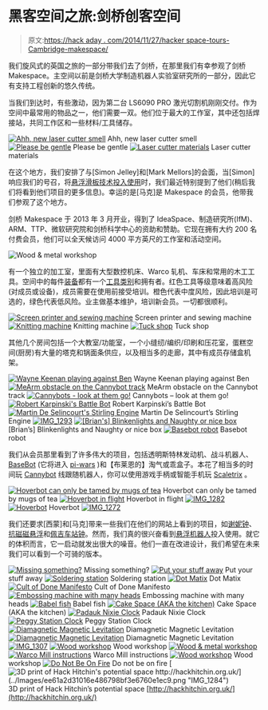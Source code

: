 # 黑客空间之旅:剑桥创客空间

> 原文:[https://hack aday . com/2014/11/27/hacker space-tours-Cambridge-makespace/](https://hackaday.com/2014/11/27/hackerspace-tours-cambridge-makespace/)

我们旋风式的英国之旅的一部分带我们去了剑桥，在那里我们有幸参观了剑桥 Makespace。主空间以前是剑桥大学制造机器人实验室研究所的一部分，因此它有支持工程创新的悠久传统。

当我们到达时，有些激动，因为第二台 LS6090 PRO 激光切割机刚刚交付。作为空间中最常用的物品之一，他们需要一双。他们位于最大的工作室，其中还包括焊接站，共同工作区和一些材料/工具储存。

 [![Ahh, new laser cutter smell](../Images/db516a1bf7db4180876240a46bbed86c.png "_MG_7308")](https://hackaday.com/2014/11/27/hackerspace-tours-cambridge-makespace/_mg_7308/) Ahh, new laser cutter smell [![Please be gentle](../Images/3cc0b08942fd24acdddc3ed655b270b5.png "IMG_1336")](https://hackaday.com/2014/11/27/hackerspace-tours-cambridge-makespace/img_1336/) Please be gentle [![Laser cutter materials](../Images/f59c85f4021255afb999dcd61c0ac595.png "IMG_1335")](https://hackaday.com/2014/11/27/hackerspace-tours-cambridge-makespace/img_1335/) Laser cutter materials

在这个地方，我们安排了与[Simon Jelley]和[Mark Mellors]的会面，当[Simon]响应我们的号召，将[悬浮滑板技术投入使用](http://hackaday.com/2014/10/24/building-a-magnetic-levitating-quadcopter/ "Building A Magnetic Levitating Quadcopter")时，我们最近特别提到了他们(稍后我们将看到他们项目的更多信息)。幸运的是[马克]是 Makespace 的会员，他带我们参观了这个地方。

剑桥 Makespace 于 2013 年 3 月开业，得到了 IdeaSpace、制造研究所(IfM)、ARM、TTP、微软研究院和剑桥科学中心的资助和赞助。它现在拥有大约 200 名付费会员，他们可以全天候访问 4000 平方英尺的工作室和活动空间。

![Wood & metal workshop](../Images/0e441accb68ea051623b37e8a68b332f.png)

有一个独立的加工室，里面有大型数控机床、Warco 轧机、车床和常用的木工工具。空间中的每件[装备](http://wiki.makespace.org/Equipment)都有一个[工具类别](http://wiki.makespace.org/Equipment/ToolClasses "Tool Class")和拥有者。红色工具等级意味着高风险(对成员或设备)，成员需要在使用前接受培训。橙色代表中度风险，因此培训是可选的，绿色代表低风险。业主做基本维护，培训新会员。一切都很顺利。

 [![Screen printer and sewing machine](../Images/465c8aee0f21fe5c83ecfe14c989d4b9.png "IMG_1250")](https://hackaday.com/2014/11/27/hackerspace-tours-cambridge-makespace/img_1250/) Screen printer and sewing machine [![Knitting machine](../Images/321d999d676305878057de1160339983.png "IMG_1247")](https://hackaday.com/2014/11/27/hackerspace-tours-cambridge-makespace/img_1247-2/) Knitting machine [![Tuck shop](../Images/eaf5a3d81333b21a6ccbcd6a1724baaf.png "IMG_1259")](https://hackaday.com/2014/11/27/hackerspace-tours-cambridge-makespace/img_1259/) Tuck shop

其他几个房间包括一个大教室/功能室，一个小缝纫/编织/印刷和压花室，蛋糕空间(厨房)有大量的塔克和锅面条供应，以及相当多的走廊，其中有成员存储盒机架。

 [![Wayne Keenan playing against Ben](../Images/fa7dfdcf0bb3dfbcef7839f4e5bb88d2.png "_MG_7303")](https://hackaday.com/2014/11/27/hackerspace-tours-cambridge-makespace/_mg_7303/) Wayne Keenan playing against Ben [![MeArm obstacle on the Cannybot track](../Images/cd67dc5d16fc7deace14bdeaddb7ef8c.png "MVI_1242")](https://hackaday.com/2014/11/27/hackerspace-tours-cambridge-makespace/mvi_1242/) MeArm obstacle on the Cannybot track [![Cannybots - look at them go!](../Images/665217b5b7e381f30a364dd3a89d9626.png "IMG_1239")](https://hackaday.com/2014/11/27/hackerspace-tours-cambridge-makespace/img_1239/) Cannybots – look at them go! [![Robert Karpinski's Battle Bot](../Images/3f00139716522c8b39e0fa8c7d4d25e7.png "IMG_1327")](https://hackaday.com/2014/11/27/hackerspace-tours-cambridge-makespace/img_1327/) Robert Karpinski’s Battle Bot [![Martin De Selincourt's Stirling Engine](../Images/c0aedeb5c8f7f2608090087609bf25ca.png "IMG_1321")](https://hackaday.com/2014/11/27/hackerspace-tours-cambridge-makespace/img_1321/) Martin De Selincourt’s Stirling Engine [![IMG_1293](../Images/d0a1e7fba33a98793878de898065583b.png "IMG_1293")](https://hackaday.com/2014/11/27/hackerspace-tours-cambridge-makespace/img_1293/)  [![[Brian's] Blinkenlights and Naughty or nice box](../Images/550a5346116bfc8993b50e458bab8dec.png "IMG_1289")](https://hackaday.com/2014/11/27/hackerspace-tours-cambridge-makespace/img_1289-2/) [Brian’s] Blinkenlights and Naughty or nice box [![Basebot robot](../Images/7cab80532427c864cc70abd93d0f4b74.png "IMG_1287")](https://hackaday.com/2014/11/27/hackerspace-tours-cambridge-makespace/img_1287/) Basebot robot

我们从会员那里看到了许多伟大的项目，包括透明斯特林发动机、战斗机器人、 [BaseBot](http://basebot.org) (它将进入 [pi-wars](http://piwars.org/) )和【布莱恩的】淘气或乖盒子。本花了相当多的时间玩 [Cannybot](http://www.cannybots.com/) 线跟随机器人，你可以使用游戏手柄或智能手机玩 [Scaletrix](http://www.scalextric.com/) 。

 [![Hoverbot can only be tamed by mugs of tea](../Images/66f89a9a0ee330715b2474d702f8d66d.png "IMG_1280")](https://hackaday.com/2014/11/27/hackerspace-tours-cambridge-makespace/img_1280/) Hoverbot can only be tamed by mugs of tea [![Hoverbot in flight](../Images/f0479a3526576991a1e890ef6e96aa58.png "IMG_1279")](https://hackaday.com/2014/11/27/hackerspace-tours-cambridge-makespace/img_1279/) Hoverbot in flight [![IMG_1282](../Images/72a7313db0473eabdbc70200129af3df.png "IMG_1282")](https://hackaday.com/2014/11/27/hackerspace-tours-cambridge-makespace/img_1282/)  [![Hoverbot](../Images/d298d24b8cda3143ebd1026388784d25.png "IMG_1278")](https://hackaday.com/2014/11/27/hackerspace-tours-cambridge-makespace/img_1278/) Hoverbot [![IMG_1272](../Images/0cffe0f116121ed870fe7d758282eac6.png "IMG_1272")](https://hackaday.com/2014/11/27/hackerspace-tours-cambridge-makespace/img_1272/) 

我们还要求[西蒙]和[马克]带来一些我们在他们的网站上看到的项目，如[谢妮钟](http://jellyandmarshmallows.co.uk/blog/projects/nixie-clock/)、[抗磁磁悬浮](http://jellyandmarshmallows.co.uk/blog/projects/diamagnetic-magnetic-levitation/)和[佩吉车站钟](http://jellyandmarshmallows.co.uk/blog/projects/peggy-station-clock/)。然而，我们真的很兴奋看到[悬浮机器人](http://hackaday.io/project/3222-hoverbot)投入使用。就它的体积而言，它一启动就发出很大的噪音。他们一直在改进设计，我们希望在未来我们可以看到一个可骑的版本。

 [![Missing something?](../Images/fb05cf29f4de971f562542f056cb9e2e.png "Lost & Found")](https://hackaday.com/2014/11/27/hackerspace-tours-cambridge-makespace/img_1236-2/) Missing something? [![Put your stuff away](../Images/1de009c2253c922ee9995340499f6a26.png "Put your stuff away")](https://hackaday.com/2014/11/27/hackerspace-tours-cambridge-makespace/img_1235-2/) Put your stuff away [![Soldering station](../Images/6c462260fca108df5059d82c1e98dd7e.png "IMG_1328")](https://hackaday.com/2014/11/27/hackerspace-tours-cambridge-makespace/img_1328/) Soldering station [![Dot Matix](../Images/fb0f109310dadbd036abd39a8ce13fc1.png "IMG_1332")](https://hackaday.com/2014/11/27/hackerspace-tours-cambridge-makespace/img_1332/) Dot Matix [![Cult of Done Manifesto](../Images/7338f9bafddc576632c8aa23cca44463.png "IMG_1237")](https://hackaday.com/2014/11/27/hackerspace-tours-cambridge-makespace/img_1237/) Cult of Done Manifesto [![Embossing machine with many heads](../Images/d3ee8be16f0193e2a3f58d5beb11774b.png "IMG_1248")](https://hackaday.com/2014/11/27/hackerspace-tours-cambridge-makespace/img_1248/) Embossing machine with many heads [![Babel fish](../Images/70606d7207dfe4850a25bd220e07dce9.png "IMG_1251")](https://hackaday.com/2014/11/27/hackerspace-tours-cambridge-makespace/img_1251/) Babel fish [![Cake Space (AKA the kitchen)](../Images/d261983ff0f9b290c2427f70fc9baf0c.png "IMG_1243")](https://hackaday.com/2014/11/27/hackerspace-tours-cambridge-makespace/img_1243-2/) Cake Space (AKA the kitchen) [![Padauk Nixie Clock](../Images/8af465ff3ace4a4b19912673dc1175ff.png "IMG_1260")](https://hackaday.com/2014/11/27/hackerspace-tours-cambridge-makespace/img_1260-2/) Padauk Nixie Clock [![Peggy Station Clock](../Images/2d260dc93e8586c391d2111e9c6e08a3.png "IMG_1263")](https://hackaday.com/2014/11/27/hackerspace-tours-cambridge-makespace/img_1263/) Peggy Station Clock [![Diamagnetic Magnetic Levitation](../Images/ba5b38c767116f4269f34c75675eb227.png "IMG_1267")](https://hackaday.com/2014/11/27/hackerspace-tours-cambridge-makespace/img_1267-2/) Diamagnetic Magnetic Levitation [![Diamagnetic Magnetic Levitation](../Images/3e70273fda264c34db7c600644bd4169.png "IMG_1268")](https://hackaday.com/2014/11/27/hackerspace-tours-cambridge-makespace/img_1268/) Diamagnetic Magnetic Levitation [![IMG_1307](../Images/003294382de59ff230edf1f0d0a68c3a.png "IMG_1307")](https://hackaday.com/2014/11/27/hackerspace-tours-cambridge-makespace/img_1307/)  [![Wood workshop](../Images/5a9329db256e6019b3bd15f4efecf306.png "IMG_1318")](https://hackaday.com/2014/11/27/hackerspace-tours-cambridge-makespace/img_1318/) Wood workshop [![Wood & metal workshop](../Images/e0a161c3623ff23629be6f987d4543e2.png "_MG_7326")](https://hackaday.com/2014/11/27/hackerspace-tours-cambridge-makespace/_mg_7326/)  [![Warco Mill instructions](../Images/3318a9757fd6f29c18c35ab06dd96f31.png "IMG_1315")](https://hackaday.com/2014/11/27/hackerspace-tours-cambridge-makespace/img_1315/) Warco Mill instructions [![Wood workshop](../Images/c393156505e57eada823a9769d70bff9.png "IMG_1313")](https://hackaday.com/2014/11/27/hackerspace-tours-cambridge-makespace/img_1313-2/) Wood workshop [![Do Not Be On Fire](../Images/f9914c9c40944bf527ad9be84c5da2e3.png "IMG_1229")](https://hackaday.com/2014/11/27/hackerspace-tours-cambridge-makespace/img_1229/) Do not be on fire [![3D print of Hack Hitchin's potential space http://hackhitchin.org.uk/](../Images/ee61a2d31016e486798bf3e6760e1ec9.png "IMG_1284")](https://hackaday.com/2014/11/27/hackerspace-tours-cambridge-makespace/img_1284/) 3D print of Hack Hitchin’s potential space [http://hackhitchin.org.uk/](http://hackhitchin.org.uk/)